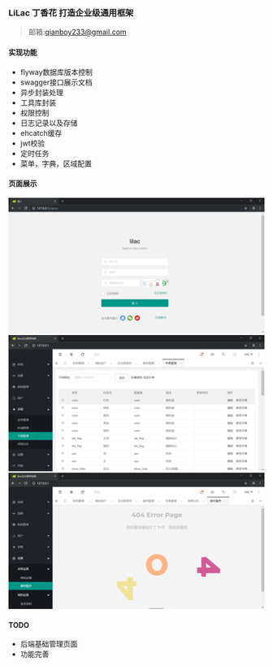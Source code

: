 ### LiLac 丁香花 打造企业级通用框架
> 邮箱:qianboy233@gmail.com
#### 实现功能
* flyway数据库版本控制
* swagger接口展示文档 
* 异步封装处理
* 工具库封装
* 权限控制
* 日志记录以及存储
* ehcatch缓存
* jwt校验
* 定时任务
* 菜单，字典，区域配置
#### 页面展示
![登入](img/example3.png)
![列表](img/example1.png)
![404](img/example2.png)
#### TODO
* 后端基础管理页面
* 功能完善

   
